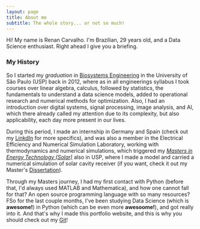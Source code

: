 ```yaml
---
layout: page
title: About me
subtitle: The whole story... or not so much!
---
```


Hi! My name is Renan Carvalho. I'm Brazilian, 29 years old, and a Data Science enthusiast. Right ahead I give you a briefing.


### My History

So I started my *graduation* in [Biosystems Engineering](http://www.fzea.usp.br/en/?page_id=1930) in the University of São Paulo (USP) back in 2012, where as in all engineerings syllabus I took courses over linear algebra, calculus, followed by statistics, the fundamentals to understand a data science models, added to operational research and numerical methods for optimization. Also, I had an introduction over digital systems, signal processing, image analysis, and AI, which there already called my attention due to its complexity, but also applicability, each day more present in our lives. 

During this period, I made an internship in Germany and Spain (check out my [LinkdIn](https://www.linkedin.com/in/renan-souza-carvalho/) for more specifics), and was also a member in the Electrical Efficiency and Numerical Simulation Laboratory, working with thermodynamics and numerical simulations, which triggered my *[Masters in Energy Technology (Solar)](http://ieepos.webhostusp.sti.usp.br/?q=en/ieeusp-laboratories)* also in USP, where I made a model and carried a numerical simulation of solar cavity receiver (if you want, check it out my Master's [Dissertation](https://www.teses.usp.br/teses/disponiveis/106/106134/tde-30062020-150746/en.php)).

Through my Masters journey, I had my first contact with Python (before that, I'd always used MATLAB and Mathematica), and how one cannot fall for that? An open source programming language with so many resources? FSo for the last couple months, I've been studying Data Science (which is **awesome!**) in Python (which can be even more **awesoome!**), and got really into it. And that's why I made this portfolio website, and this is why you should check out my [Git](https://github.com/renan2scarvalho?tab=repositories)!
